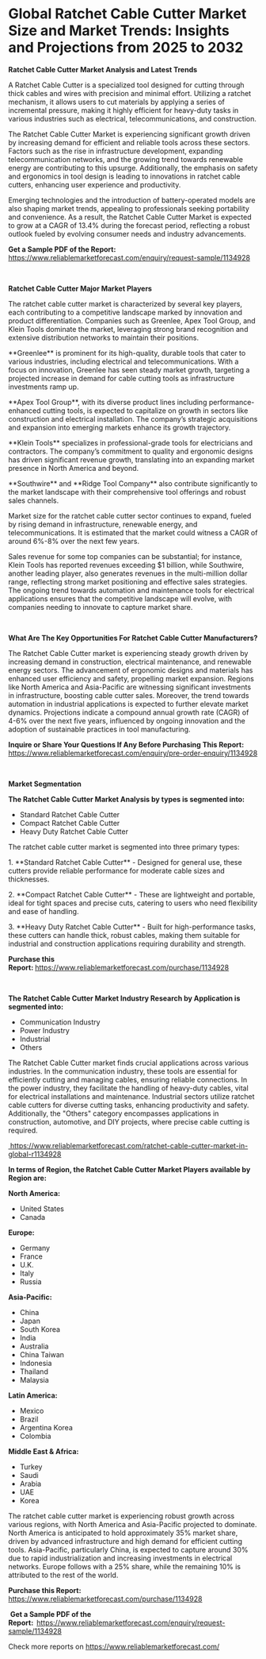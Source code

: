 <p><h1>Global Ratchet Cable Cutter Market Size and Market Trends: Insights and Projections from 2025 to 2032</h1></p><p><strong>Ratchet Cable Cutter Market Analysis and Latest Trends</strong></p>
<p><p>A Ratchet Cable Cutter is a specialized tool designed for cutting through thick cables and wires with precision and minimal effort. Utilizing a ratchet mechanism, it allows users to cut materials by applying a series of incremental pressure, making it highly efficient for heavy-duty tasks in various industries such as electrical, telecommunications, and construction.</p><p>The Ratchet Cable Cutter Market is experiencing significant growth driven by increasing demand for efficient and reliable tools across these sectors. Factors such as the rise in infrastructure development, expanding telecommunication networks, and the growing trend towards renewable energy are contributing to this upsurge. Additionally, the emphasis on safety and ergonomics in tool design is leading to innovations in ratchet cable cutters, enhancing user experience and productivity.</p><p>Emerging technologies and the introduction of battery-operated models are also shaping market trends, appealing to professionals seeking portability and convenience. As a result, the Ratchet Cable Cutter Market is expected to grow at a CAGR of 13.4% during the forecast period, reflecting a robust outlook fueled by evolving consumer needs and industry advancements.</p></p>
<p><strong>Get a Sample PDF of the Report:&nbsp;</strong> <a href="https://www.reliablemarketforecast.com/enquiry/request-sample/1134928?utm_campaign=2652&utm_medium=2&utm_source=Github&utm_content=ia&utm_term=28022025&utm_id=ratchet-cable-cutter">https://www.reliablemarketforecast.com/enquiry/request-sample/1134928</a></p>
<p>&nbsp;</p>
<p><strong>Ratchet Cable Cutter Major Market Players</strong></p>
<p><p>The ratchet cable cutter market is characterized by several key players, each contributing to a competitive landscape marked by innovation and product differentiation. Companies such as Greenlee, Apex Tool Group, and Klein Tools dominate the market, leveraging strong brand recognition and extensive distribution networks to maintain their positions.</p><p>**Greenlee** is prominent for its high-quality, durable tools that cater to various industries, including electrical and telecommunications. With a focus on innovation, Greenlee has seen steady market growth, targeting a projected increase in demand for cable cutting tools as infrastructure investments ramp up.</p><p>**Apex Tool Group**, with its diverse product lines including performance-enhanced cutting tools, is expected to capitalize on growth in sectors like construction and electrical installation. The company’s strategic acquisitions and expansion into emerging markets enhance its growth trajectory.</p><p>**Klein Tools** specializes in professional-grade tools for electricians and contractors. The company’s commitment to quality and ergonomic designs has driven significant revenue growth, translating into an expanding market presence in North America and beyond.</p><p>**Southwire** and **Ridge Tool Company** also contribute significantly to the market landscape with their comprehensive tool offerings and robust sales channels.</p><p>Market size for the ratchet cable cutter sector continues to expand, fueled by rising demand in infrastructure, renewable energy, and telecommunications. It is estimated that the market could witness a CAGR of around 6%-8% over the next few years.</p><p>Sales revenue for some top companies can be substantial; for instance, Klein Tools has reported revenues exceeding $1 billion, while Southwire, another leading player, also generates revenues in the multi-million dollar range, reflecting strong market positioning and effective sales strategies. The ongoing trend towards automation and maintenance tools for electrical applications ensures that the competitive landscape will evolve, with companies needing to innovate to capture market share.</p></p>
<p>&nbsp;</p>
<p><strong>What Are The Key Opportunities For Ratchet Cable Cutter Manufacturers?</strong></p>
<p><p>The Ratchet Cable Cutter market is experiencing steady growth driven by increasing demand in construction, electrical maintenance, and renewable energy sectors. The advancement of ergonomic designs and materials has enhanced user efficiency and safety, propelling market expansion. Regions like North America and Asia-Pacific are witnessing significant investments in infrastructure, boosting cable cutter sales. Moreover, the trend towards automation in industrial applications is expected to further elevate market dynamics. Projections indicate a compound annual growth rate (CAGR) of 4-6% over the next five years, influenced by ongoing innovation and the adoption of sustainable practices in tool manufacturing.</p></p>
<p><strong>Inquire or Share Your Questions If Any Before Purchasing This Report:</strong> <a href="https://www.reliablemarketforecast.com/enquiry/pre-order-enquiry/1134928?utm_campaign=2652&utm_medium=2&utm_source=Github&utm_content=ia&utm_term=28022025&utm_id=ratchet-cable-cutter">https://www.reliablemarketforecast.com/enquiry/pre-order-enquiry/1134928</a></p>
<p>&nbsp;</p>
<p><strong>Market Segmentation</strong></p>
<p><strong>The Ratchet Cable Cutter Market Analysis by types is segmented into:</strong></p>
<p><ul><li>Standard Ratchet Cable Cutter</li><li>Compact Ratchet Cable Cutter</li><li>Heavy Duty Ratchet Cable Cutter</li></ul></p>
<p><p>The ratchet cable cutter market is segmented into three primary types: </p><p>1. **Standard Ratchet Cable Cutter** - Designed for general use, these cutters provide reliable performance for moderate cable sizes and thicknesses. </p><p>2. **Compact Ratchet Cable Cutter** - These are lightweight and portable, ideal for tight spaces and precise cuts, catering to users who need flexibility and ease of handling.</p><p>3. **Heavy Duty Ratchet Cable Cutter** - Built for high-performance tasks, these cutters can handle thick, robust cables, making them suitable for industrial and construction applications requiring durability and strength.</p></p>
<p><strong>Purchase this Report:&nbsp;</strong><a href="https://www.reliablemarketforecast.com/purchase/1134928?utm_campaign=2652&utm_medium=2&utm_source=Github&utm_content=ia&utm_term=28022025&utm_id=ratchet-cable-cutter">https://www.reliablemarketforecast.com/purchase/1134928</a></p>
<p>&nbsp;</p>
<p><strong>The Ratchet Cable Cutter Market Industry Research by Application is segmented into:</strong></p>
<p><ul><li>Communication Industry</li><li>Power Industry</li><li>Industrial</li><li>Others</li></ul></p>
<p><p>The Ratchet Cable Cutter market finds crucial applications across various industries. In the communication industry, these tools are essential for efficiently cutting and managing cables, ensuring reliable connections. In the power industry, they facilitate the handling of heavy-duty cables, vital for electrical installations and maintenance. Industrial sectors utilize ratchet cable cutters for diverse cutting tasks, enhancing productivity and safety. Additionally, the "Others" category encompasses applications in construction, automotive, and DIY projects, where precise cable cutting is required.</p></p>
<p><a href="https://www.reliablemarketforecast.com/ratchet-cable-cutter-market-in-global-r1134928?utm_campaign=2652&utm_medium=2&utm_source=Github&utm_content=ia&utm_term=28022025&utm_id=ratchet-cable-cutter">&nbsp;https://www.reliablemarketforecast.com/ratchet-cable-cutter-market-in-global-r1134928</a></p>
<p><strong>In terms of Region, the Ratchet Cable Cutter Market Players available by Region are:</strong></p>
<p>
    <p> <strong> North America: </strong>
        <ul>
            <li>United States</li>
            <li>Canada</li>
        </ul>
        </p> 
    <p> <strong> Europe: </strong>
        <ul>
            <li>Germany</li>
            <li>France</li>
            <li>U.K.</li>
            <li>Italy</li>
            <li>Russia</li>
        </ul>
        </p> 
    <p> <strong> Asia-Pacific: </strong>
        <ul>
            <li>China</li>
            <li>Japan</li>
            <li>South Korea</li>
            <li>India</li>
            <li>Australia</li>
            <li>China Taiwan</li>
            <li>Indonesia</li>
            <li>Thailand</li>
            <li>Malaysia</li>
        </ul>
        </p> 
    <p> <strong> Latin America: </strong>
        <ul>
            <li>Mexico</li>
            <li>Brazil</li>
            <li>Argentina Korea</li>
            <li>Colombia</li>
        </ul>
        </p> 
    <p> <strong> Middle East & Africa: </strong>
        <ul>
            <li>Turkey</li>
            <li>Saudi</li>
            <li>Arabia</li>
            <li>UAE</li>
            <li>Korea</li>
        </ul>
    </p>
    </p>
<p><p>The ratchet cable cutter market is experiencing robust growth across various regions, with North America and Asia-Pacific projected to dominate. North America is anticipated to hold approximately 35% market share, driven by advanced infrastructure and high demand for efficient cutting tools. Asia-Pacific, particularly China, is expected to capture around 30% due to rapid industrialization and increasing investments in electrical networks. Europe follows with a 25% share, while the remaining 10% is attributed to the rest of the world.</p></p>
<p><strong>Purchase this Report: </strong><a href="https://www.reliablemarketforecast.com/purchase/1134928?utm_campaign=2652&utm_medium=2&utm_source=Github&utm_content=ia&utm_term=28022025&utm_id=ratchet-cable-cutter">https://www.reliablemarketforecast.com/purchase/1134928</a></p>
<p>&nbsp;<strong>Get a Sample PDF of the Report:&nbsp;&nbsp;</strong><a href="https://www.reliablemarketforecast.com/enquiry/request-sample/1134928?utm_campaign=2652&utm_medium=2&utm_source=Github&utm_content=ia&utm_term=28022025&utm_id=ratchet-cable-cutter">https://www.reliablemarketforecast.com/enquiry/request-sample/1134928</a></p>
<p><strong></strong></p>
<p>Check more reports on <a href="https://www.reliablemarketforecast.com/?utm_campaign=2652&utm_medium=2&utm_source=Github&utm_content=ia&utm_term=28022025&utm_id=ratchet-cable-cutter">https://www.reliablemarketforecast.com/</a></p>